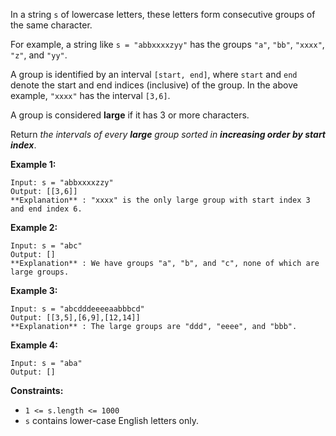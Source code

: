 In a string `s` of lowercase letters, these letters form consecutive groups of
the same character.

For example, a string like `s = "abbxxxxzyy"` has the groups `"a"`, `"bb"`,
`"xxxx"`, `"z"`, and `"yy"`.

A group is identified by an interval `[start, end]`, where `start` and `end`
denote the start and end indices (inclusive) of the group. In the above
example, `"xxxx"` has the interval `[3,6]`.

A group is considered  **large**  if it has 3 or more characters.

Return  _the intervals of every **large** group sorted in  **increasing order
by start index**_.



**Example 1:**

    
    
    Input: s = "abbxxxxzzy"
    Output: [[3,6]]
    **Explanation** : "xxxx" is the only large group with start index 3 and end index 6.
    

**Example 2:**

    
    
    Input: s = "abc"
    Output: []
    **Explanation** : We have groups "a", "b", and "c", none of which are large groups.
    

**Example 3:**

    
    
    Input: s = "abcdddeeeeaabbbcd"
    Output: [[3,5],[6,9],[12,14]]
    **Explanation** : The large groups are "ddd", "eeee", and "bbb".
    

**Example 4:**

    
    
    Input: s = "aba"
    Output: []
    



**Constraints:**

  * `1 <= s.length <= 1000`
  * `s` contains lower-case English letters only.

